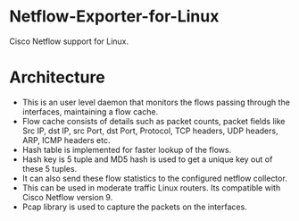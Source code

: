 # Netflow-Exporter-for-Linux
Cisco Netflow support for Linux. 

# Architecture
* This is an user level daemon that monitors the flows passing through the interfaces, maintaining a flow cache.
* Flow cache consists of details such as packet counts, packet fields like Src IP, dst IP, src Port, dst Port, Protocol, TCP headers, UDP headers, ARP, ICMP headers etc.
* Hash table is implemented for faster lookup of the flows. 
* Hash key is 5 tuple and MD5 hash is used to get a unique key out of these 5 tuples.
* It can also send these flow statistics to the configured netflow collector. 
* This can be used in moderate traffic Linux routers. Its compatible with Cisco Netflow version 9.
* Pcap library is used to capture the packets on the interfaces.
